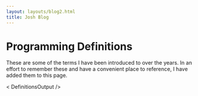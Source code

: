 ```yaml
---
layout: layouts/blog2.html
title: Josh Blog
---
```

# Programming Definitions

These are some of the terms I have been introduced to over the years. In an effort to remember these and have a convenient place to reference, I have added them to this page.

< DefinitionsOutput />
